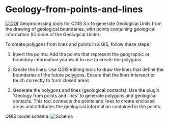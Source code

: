 # Geology-from-points-and-lines
[![DOI](https://zenodo.org/badge/DOI/10.5281/zenodo.14629465.svg)](https://doi.org/10.5281/zenodo.14629465)
Geoprocessing tools for QGIS 3.x to generate Geological Units from the drawing of geological boundaries, with points containing geological information (ID code of the Geological Units).

To create polygons from lines and points in a GIS, follow these steps:

1) Insert the points: Add the points that represent the geographic or boundary information you want to use to create the polygons.
   
2) Create the lines: Use QGIS editing tools to draw the lines that define the boundaries of the future polygons. Ensure that the lines intersect or touch correctly to form closed areas.
   
3) Generate the polygons and lines (geological contacts): Use the plugin 'Geology from points and lines' to generate polygons and geological contacts. This tool connects the points and lines to create enclosed areas and attributes the geological information contained in the points.

QGIS model schema:
![Schema](https://github.com/user-attachments/assets/c9ba0da3-dd82-45e2-9f45-bd327e36277d)
